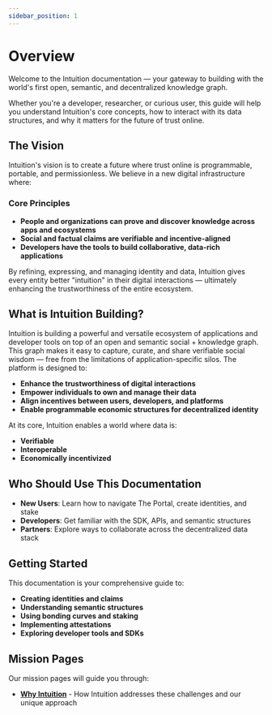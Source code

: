 ```yaml
---
sidebar_position: 1
---
```


# Overview

Welcome to the Intuition documentation — your gateway to building with the world's first open, semantic, and decentralized knowledge graph. 

Whether you're a developer, researcher, or curious user, this guide will help you understand Intuition's core concepts, how to interact with its data structures, and why it matters for the future of trust online.

## The Vision

Intuition's vision is to create a future where trust online is programmable, portable, and permissionless. We believe in a new digital infrastructure where:

### **Core Principles**

<div style={{ 
  background: 'var(--ifm-color-emphasis-100)',
  border: '2px solid var(--ifm-color-primary)',
  borderRadius: '12px', 
  padding: '24px', 
  margin: '20px 0',
  boxShadow: '0 4px 6px -1px rgba(0, 0, 0, 0.1)',
  color: 'var(--ifm-font-color-base)'
}}>

- **People and organizations can prove and discover knowledge across apps and ecosystems**
- **Social and factual claims are verifiable and incentive-aligned**
- **Developers have the tools to build collaborative, data-rich applications**

</div>

By refining, expressing, and managing identity and data, Intuition gives every entity better "intuition" in their digital interactions — ultimately enhancing the trustworthiness of the entire ecosystem.

## What is Intuition Building?

Intuition is building a powerful and versatile ecosystem of applications and developer tools on top of an open and semantic social + knowledge graph. This graph makes it easy to capture, curate, and share verifiable social wisdom — free from the limitations of application-specific silos. The platform is designed to:

- **Enhance the trustworthiness of digital interactions**
- **Empower individuals to own and manage their data**
- **Align incentives between users, developers, and platforms**
- **Enable programmable economic structures for decentralized identity**

At its core, Intuition enables a world where data is:

- **Verifiable**
- **Interoperable**
- **Economically incentivized**

## Who Should Use This Documentation

- **New Users**: Learn how to navigate The Portal, create identities, and stake
- **Developers**: Get familiar with the SDK, APIs, and semantic structures
- **Partners**: Explore ways to collaborate across the decentralized data stack

## Getting Started

This documentation is your comprehensive guide to:

- **Creating identities and claims**
- **Understanding semantic structures**
- **Using bonding curves and staking**
- **Implementing attestations**
- **Exploring developer tools and SDKs**

## Mission Pages

Our mission pages will guide you through:

- **[Why Intuition](/guides/overview/why-intuition)** - How Intuition addresses these challenges and our unique approach 